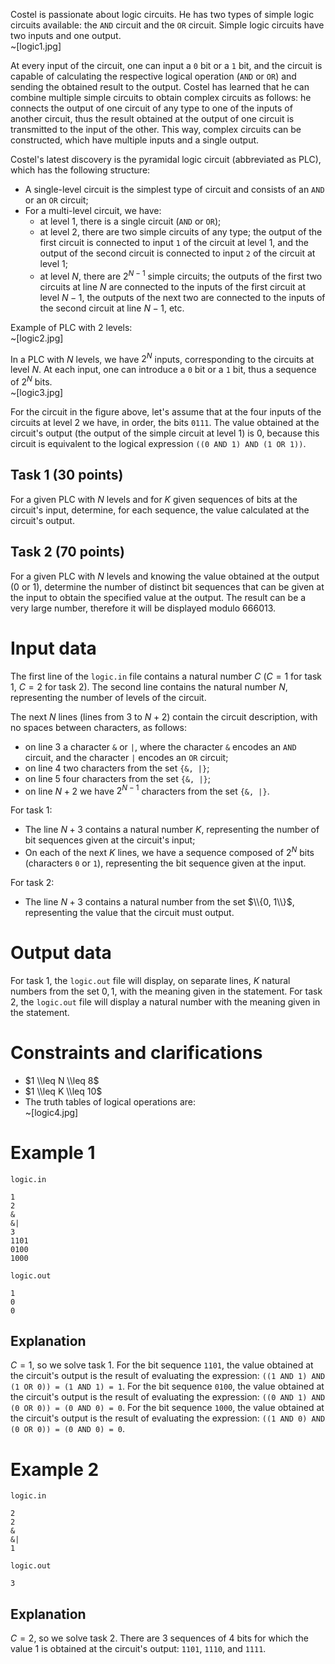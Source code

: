Costel is passionate about logic circuits. He has two types of simple logic circuits available: the `AND` circuit and the `OR` circuit. Simple logic circuits have two inputs and one output.
\
~[logic1.jpg]

At every input of the circuit, one can input a `0` bit or a `1` bit, and the circuit is capable of calculating the respective logical operation (`AND` or `OR`) and sending the obtained result to the output. Costel has learned that he can combine multiple simple circuits to obtain complex circuits as follows: he connects the output of one circuit of any type to one of the inputs of another circuit, thus the result obtained at the output of one circuit is transmitted to the input of the other. This way, complex circuits can be constructed, which have multiple inputs and a single output.

Costel's latest discovery is the pyramidal logic circuit (abbreviated as PLC), which has the following structure:
- A single-level circuit is the simplest type of circuit and consists of an `AND` or an `OR` circuit;
- For a multi-level circuit, we have:
  - at level 1, there is a single circuit (`AND` or `OR`);
  - at level 2, there are two simple circuits of any type; the output of the first circuit is connected to input `1` of the circuit at level 1, and the output of the second circuit is connected to input `2` of the circuit at level 1;
  - at level $N$, there are $2^{N-1}$ simple circuits; the outputs of the first two circuits at line $N$ are connected to the inputs of the first circuit at level $N-1$, the outputs of the next two are connected to the inputs of the second circuit at line $N-1$, etc.

Example of PLC with 2 levels:
\
~[logic2.jpg]

In a PLC with $N$ levels, we have $2^N$ inputs, corresponding to the circuits at level $N$. At each input, one can introduce a `0` bit or a `1` bit, thus a sequence of $2^N$ bits.
\
~[logic3.jpg]

For the circuit in the figure above, let's assume that at the four inputs of the circuits at level 2 we have, in order, the bits `0111`. The value obtained at the circuit's output (the output of the simple circuit at level 1) is $0$, because this circuit is equivalent to the logical expression `((0 AND 1) AND (1 OR 1))`.

## Task 1 (30 points)
For a given PLC with $N$ levels and for $K$ given sequences of bits at the circuit's input, determine, for each sequence, the value calculated at the circuit's output.

## Task 2 (70 points)
For a given PLC with $N$ levels and knowing the value obtained at the output ($0$ or $1$), determine the number of distinct bit sequences that can be given at the input to obtain the specified value at the output. The result can be a very large number, therefore it will be displayed modulo $666013$.

# Input data
The first line of the `logic.in` file contains a natural number $C$ ($C = 1$ for task 1, $C = 2$ for task 2). The second line contains the natural number $N$, representing the number of levels of the circuit.

The next $N$ lines (lines from $3$ to $N+2$) contain the circuit description, with no spaces between characters, as follows:
- on line $3$ a character `&` or `|`, where the character `&` encodes an `AND` circuit, and the character `|` encodes an `OR` circuit;
- on line $4$ two characters from the set `{&, |}`;
- on line $5$ four characters from the set `{&, |}`;
- on line $N+2$ we have $2^{N-1}$ characters from the set `{&, |}`.

For task 1:
- The line $N+3$ contains a natural number $K$, representing the number of bit sequences given at the circuit's input;
- On each of the next $K$ lines, we have a sequence composed of $2^N$ bits (characters `0` or `1`), representing the bit sequence given at the input.

For task 2:
- The line $N+3$ contains a natural number from the set $\\{0, 1\\}$, representing the value that the circuit must output.

# Output data
For task 1, the `logic.out` file will display, on separate lines, $K$ natural numbers from the set ${0, 1}$, with the meaning given in the statement. For task 2, the `logic.out` file will display a natural number with the meaning given in the statement.

# Constraints and clarifications
- $1 \\leq N \\leq 8$
- $1 \\leq K \\leq 10$
- The truth tables of logical operations are:
\
~[logic4.jpg]

# Example 1
`logic.in`
```
1
2
&
&|
3
1101
0100
1000
```

`logic.out`
```
1
0
0
```

Explanation
---
$C = 1$, so we solve task 1. For the bit sequence `1101`, the value obtained at the circuit's output is the result of evaluating the expression: `((1 AND 1) AND (1 OR 0)) = (1 AND 1) = 1`.
For the bit sequence `0100`, the value obtained at the circuit's output is the result of evaluating the expression: `((0 AND 1) AND (0 OR 0)) = (0 AND 0) = 0`.
For the bit sequence `1000`, the value obtained at the circuit's output is the result of evaluating the expression: `((1 AND 0) AND (0 OR 0)) = (0 AND 0) = 0`.

# Example 2
`logic.in`
```
2
2
&
&|
1
```

`logic.out`
```
3
```

Explanation
---
$C = 2$, so we solve task 2. There are $3$ sequences of $4$ bits for which the value $1$ is obtained at the circuit's output: `1101`, `1110`, and `1111`.